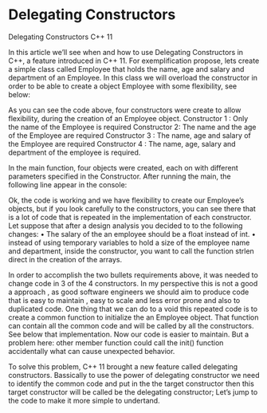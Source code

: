 # Delegating Constructors

Delegating Constructors C++ 11

In this article we’ll see when and how to use Delegating Constructors in C++, a feature introduced in C++ 11.
For exemplification propose, lets create a simple class called Employee that holds the name, age and salary and department of an Employee. In this class we will overload the constructor in order to be able to create a object Employee with some flexibility, see below:

As you can see the code above, four constructors were create to allow flexibility, during the creation of an Employee object.
Constructor 1 : Only the name of the Employee is required
Constructor 2: The name and the age of the Employee are required
Constructor 3 : The name, age and salary of the Employee are required
Constructor 4 : The name, age, salary and department of the employee is required.

In the main function, four objects were created, each on with different parameters specified in the Constructor. After running the main, the following line appear in the console:

Ok, the code is working and we have flexibility to create our Employee’s objects, but if you look carefully to the constructors, you can see there that is a lot of code that is repeated in the implementation of each constructor.
Let suppose that after a design analysis you decided to to the following changes:
• The salary of the an employee should be a float instead of int.
• instead of using temporary variables to hold a size of the employee name and department, inside the constructor, you want to call the function strlen direct in the creation of the arrays.

In order to accomplish the two bullets requirements above, it was needed to change code in 3 of the 4 constructors. In my perspective this is not a good a approach , as good software engineers we should aim to produce code that is easy to maintain , easy to scale and less error prone and also to duplicated code.
One thing that we can do to a void this repeated code is to create a common function to initialize the an Employee object. That function can contain all the common code and will be called by all the constructors. See below that implementation.
Now our code is easier to maintain. But a problem here: other member function could call the init() function accidentally what can cause unexpected behavior.

To solve this problem, C++ 11 brought a new feature called delegating constructors. Bassically to use the power of delegating constructor we need to identify the common code and put in the the target constructor then this target constructor will be called be the delegating constructor; Let’s jump to the code to make it more simple to undertand.
